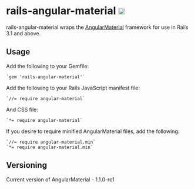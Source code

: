 # rails-angular-material <a href="http://badge.fury.io/rb/rails-angular-material"><img src="https://badge.fury.io/rb/rails-angular-material.svg" alt="Gem Version" height="18"></a>

rails-angular-material wraps the [AngularMaterial](https://material.angularjs.org/) framework for use in Rails 3.1 and above.

## Usage

Add the following to your Gemfile:

    `gem 'rails-angular-material'`

Add the following to your Rails JavaScript manifest file:

    `//= require angular-material`

And CSS file:

    `*= require angular-material`

If you desire to require minified AngularMaterial files, add the following:

    `//= require angular-material.min`
    `*= require angular-material.min`

## Versioning

Current version of AngularMaterial - 1.1.0-rc1
